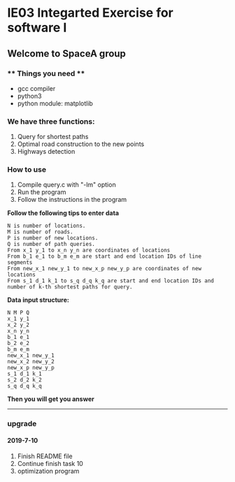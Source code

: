 # IE03 Integarted Exercise for software I  
## Welcome to SpaceA group
### ** Things you need **
 - gcc compiler
 - python3
 - python module: matplotlib


### We have three functions:
  1. Query for shortest paths  
  2. Optimal road construction to the new points  
  3. Highways detection 
  
### How to use 
  1. Compile query.c with "-lm" option
  2. Run the program
  3. Follow the instructions in the program

**Follow the following tips to enter data**  
  ```
  N is number of locations.  
  M is number of roads.  
  P is number of new locations.  
  Q is number of path queries.  
  From x_1 y_1 to x_n y_n are coordinates of locations  
  From b_1 e_1 to b_m e_m are start and end location IDs of line segments  
  From new_x_1 new_y_1 to new_x_p new_y_p are coordinates of new locations  
  From s_1 d_1 k_1 to s_q d_q k_q are start and end location IDs and number of k-th shortest paths for query.  
  ```
  
**Data input structure:**  
  ```
  N M P Q  
  x_1 y_1  
  x_2 y_2  
  x_n y_n  
  b_1 e_1  
  b_2 e_2  
  b_m e_m  
  new_x_1 new_y_1  
  new_x_2 new_y_2  
  new_x_p new_y_p  
  s_1 d_1 k_1  
  s_2 d_2 k_2  
  s_q d_q k_q  
  ```
  
**Then you will get you answer**  

------
### upgrade
#### 2019-7-10
1. Finish README file
2. Continue finish task 10
3. optimization program

